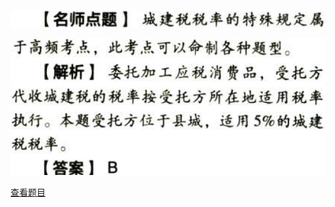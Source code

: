 ![](33af13109b74cd35ce14af076a65269b.png)

![](3eb1fc071fa44fdd642d08ff6694f27a.png)

[查看题目](../城市维护建设税.本章真题.md#1-题目)

